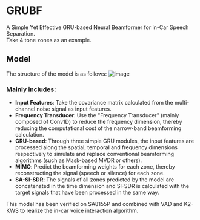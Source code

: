 # GRUBF
A Simple Yet Effective GRU-based Neural Beamformer for in-Car Speech Separation.<br>
Take 4 tone zones as an example.<br>
## Model
The structure of the model is as follows:
![image](https://github.com/user-attachments/assets/5a795eca-2201-452c-a662-559177ae0cb9)
### Mainly includes:
- **Input Features**: Take the covariance matrix calculated from the multi-channel noise signal as input features.
- **Frequency Transducer**: Use the "Frequency Transducer" (mainly composed of Conv1D) to reduce the frequency dimension, thereby reducing the computational cost of the narrow-band beamforming calculation.
- **GRU-based**: Through three simple GRU modules, the input features are processed along the spatial, temporal and frequency dimensions respectively to simulate and replace conventional beamforming algorithms (such as Mask-based MVDR or others).
- **MIMO**: Predict the beamforming weights for each zone, thereby reconstructing the signal (speech or silence) for each zone.
- **SA-SI-SDR**: The signals of all zones predicted by the model are concatenated in the time dimension and SI-SDR is calculated with the target signals that have been processed in the same way.

This model has been verified on SA8155P and combined with VAD and K2-KWS to realize the in-car voice interaction algorithm.
